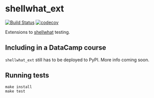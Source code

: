 shellwhat_ext
=============

[![Build Status](https://travis-ci.org/datacamp/shellwhat_ext.svg?branch=master)](https://travis-ci.org/datacamp/sqlwhat_ext)
[![codecov](https://codecov.io/gh/datacamp/shellwhat_ext/branch/master/graph/badge.svg)](https://codecov.io/gh/datacamp/shellwhat_ext)

Extensions to [shellwhat](http://github.com/datacamp/shellwhat) testing.

Including in a DataCamp course
------------------------------

`shellwhat_ext` still has to be deployed to PyPI. More info coming soon.

Running tests
-------------

```
make install
make test
```

